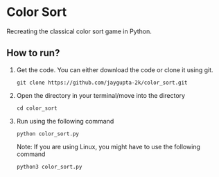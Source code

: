 # Color Sort
Recreating the classical color sort game in Python.

## How to run?
1. Get the code.
   You can either download the code or clone it using git.
   ```
   git clone https://github.com/jaygupta-2k/color_sort.git
   ```
2. Open the directory in your terminal/move into the directory
   ```
   cd color_sort
   ```
4. Run using the following command
   ```
   python color_sort.py
   ```
   Note: If you are using Linux, you might have to use the following command
   ```
   python3 color_sort.py
   ```
